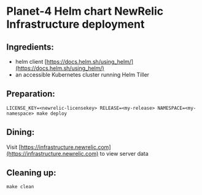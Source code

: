 # Planet-4 Helm chart NewRelic Infrastructure deployment

## Ingredients:
-   helm client [https://docs.helm.sh/using_helm/](https://docs.helm.sh/using_helm/)
-   an accessible Kubernetes cluster running Helm Tiller

## Preparation:

```
LICENSE_KEY=<newrelic-licensekey> RELEASE=<my-release> NAMESPACE=<my-namespace> make deploy
```

## Dining:

Visit [https://infrastructure.newrelic.com](https://infrastructure.newrelic.com) to view server data

## Cleaning up:

```
make clean
```
